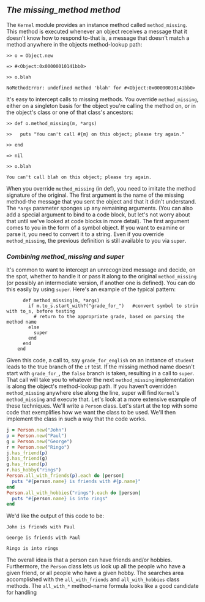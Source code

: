 ## *The missing_method method* ##
The `Kernel` module provides an instance method called `method_missing`. This method is executed whenever an object receives a message that it doesn't know how to respond to-that is, a message that doesn't match a method anywhere in the objects method-lookup path:

`>> o = Object.new`

`=> #<Object:0x00000010141bb0>`

`>> o.blah`

`NoMethodError: undefined method 'blah' for #<Object:0x00000010141bb0>`

It's easy to intercept calls to missing methods. You override `method_missing`, either on a singleton basis for the object you're calling the method on, or in the object's class or one of that class's ancestors:

`>> def o.method_missing(m, *args)`

`>>   puts "You can't call #{m} on this object; please try again."`

`>> end`

`=> nil`

`>> o.blah`

`You can't call blah on this object; please try again.`

When you override `method_missing` (in def), you need to imitate the method signature of the original. The first argument is the name of the missing method-the message that you sent the object and that it didn't understand. The `*args` parameter sponges up any remaining arguments. (You can also add a special argument to bind to a code block, but let's not worry about that until we've looked at code blocks in more detail). The first argument comes to you in the form of a symbol object. If you want to examine or parse it, you need to convert it to a string.
  Even if you override `method_missing`, the previous definition is still available to you via `super`.


### *Combining method_missing and super* ###
It's common to want to intercept an unrecognized message and decide, on the spot, whether to handle it or pass it along to the original `method_missing` (or possibly an intermediate version, if another one is defined). You can do this easily by using `super`.
Here's an example of the typical pattern:

``` class Student
      def method_missing(m, *args)
        if m.to_s.start_with?("grade_for_")   #convert symbol to strin with to_s, before testing
          # return to the appropriate grade, based on parsing the method name
        else
          super
        end
      end
    end
```

Given this code, a call to, say `grade_for_english` on an instance of `student` leads to the true branch of the `if` test. If the missing method name doesn't start with `grade_for_`, the `false` branch is taken, resulting in a call to `super`. That call will take you to whatever the next `method_missing` implementation is along the object's method-lookup path. If you haven't overridden `method_missing` anywhere else along the line, super will find `Kernel`'s `method_missing` and execute that.
  Let's look at a more extensive example of these techniques. We'll write a `Person` class. Let's start at
the top with some code that exemplifies how we want the class to be used. We'll then implement the class in such a way that the code works.

```ruby
j = Person.new("John")
p = Person.new("Paul")
g = Person.new("George")
r = Person.new("Ringo")
j.has_friend(p)
j.has_friend(g)
g.has_friend(p)
r.has_hobby("rings")
Person.all_with_friends(p).each do |person|
  puts "#{person.name} is friends with #{p.name}"
end
Person.all_with_hobbies("rings").each do |person|
  puts "#{person.name} is into rings"
end
```

We'd like the output of this code to be:

`John is friends with Paul`

`George is friends with Paul`

`Ringo is into rings`


The overall idea is that a person can have friends and/or hobbies. Furthermore, the `Person` class lets us look up all the people who have a given friend, or all people who have a given hobby. The searches area accomplished with the `all_with_friends` and `all_with_hobbies` class methods.
  The `all_with_*` method-name formula looks like a good candidate for handling

